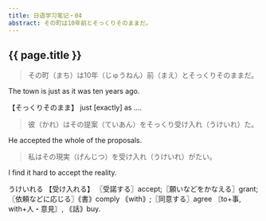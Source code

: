 ```yaml
---
title: 日语学习笔记・04
abstract: その町は10年前とそっくりそのままだ。
---
```


## {{ page.title }}

> その町（まち）は10年（じゅうねん）前（まえ）とそっくりそのままだ。

The town is just as it was ten years ago.

【そっくりそのまま】
just [exactly] as ….

> 彼（かれ）はその提案（ていあん）をそっくり受け入れ（うけいれ）た。

He accepted the whole of the proposals.

> 私はその現実（げんじつ）を受け入れ（うけいれ）がたい。

I find it hard to accept the reality.

うけいれる 【受け入れる】
〖受諾する〗accept;〖願いなどをかなえる〗grant;〖依頼などに応じる〗｟書｠comply ｟with｠;〖同意する〗agree 〘to+事, with+人・意見〙, ｟話｠buy.





